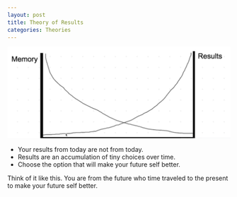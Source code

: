 ```yaml
---
layout: post
title: Theory of Results
categories: Theories
---
```


![results vs memory](\assets\results.PNG)

* Your results from today are not from today.
* Results are an accumulation of tiny choices over time.
* Choose the option that will make your future self better.



Think of it like this. You are from the future who time traveled to the present to make your future self better.